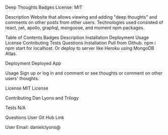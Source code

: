 Deep Thoughts
Badges
License: MIT

Description
Website that allows viewing and adding "deep thoughts" and comments on other posts from other users. Technologies used consisted of react, jwt, apollo, graphql, mongoose, and moment npm packages.

Table of Contents
Badges
Description
Installation
Deployment
Usage
License
Contributing
Tests
Questions
Installation
Pull from Github. npm i npm start for localhost. Or deploy to server like Heroku using MongoDB Atlas.

Deployment
Deployed App

Usage
Sign up or log in and comment or see thoughts or comment on other users' thoughts.

License
MIT License

Contributing
Dan Lyons and Trilogy

Tests
N/A

Questions
User Git Hub Link

User Email: danielclyons@
